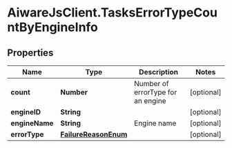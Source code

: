 # AiwareJsClient.TasksErrorTypeCountByEngineInfo

## Properties

Name | Type | Description | Notes
------------ | ------------- | ------------- | -------------
**count** | **Number** | Number of errorType for an engine | [optional] 
**engineID** | **String** |  | [optional] 
**engineName** | **String** | Engine name | [optional] 
**errorType** | [**FailureReasonEnum**](FailureReasonEnum.md) |  | [optional] 


